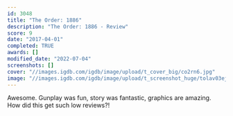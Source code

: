 ```yaml
---
id: 3048
title: "The Order: 1886"
description: "The Order: 1886 - Review"
score: 9
date: "2017-04-01"
completed: TRUE
awards: []
modified_date: "2022-07-04"
screenshots: []
cover: "//images.igdb.com/igdb/image/upload/t_cover_big/co2rn6.jpg"
image: "//images.igdb.com/igdb/image/upload/t_screenshot_huge/tolav03ejdksqc5pmpnt.jpg"
---
```

Awesome. Gunplay was fun, story was fantastic, graphics are amazing. How did this get such low reviews?!